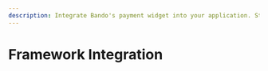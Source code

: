 ```yaml
---
description: Integrate Bando's payment widget into your application. Step-by-step guide for implementing our user-friendly crypto payment solution.
---
```


# Framework Integration
